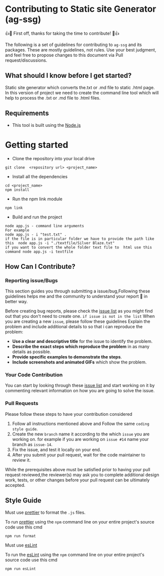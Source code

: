 # Contributing to Static site Generator (ag-ssg)

👍🎉 First off, thanks for taking the time to contribute! 🎉👍

The following is a set of guidelines for contributing to `ag-ssg` and its packages.
These are mostly guidelines, not rules. Use your best judgment, and feel free to propose changes to this document via Pull request/discussions.

## What should I know before I get started?

Static site generator which converts the.txt or .md file to static .html page. In this version of project we need to create the command line tool which will help to process the .txt or .md file to .html files.

## Requirements

- This tool is built using the [Node.js](https://nodejs.org/en/)

# Getting started

- Clone the repository into your local drive

```
git clone  <repository url> <project_name>
```

- Install all the dependencies

```
cd <project_name>
npm install
```

- Run the npm link module

```
npm link
```

- Build and run the project

```
node app.js - command line arguments
For example
node app.js - i "test.txt" .
if the file is in particular folder we have to provide the path like this  node app.js -i "./textfile/Silver Blaze.txt"
if you want to convert the whole folder text file to  html use this command node app.js -i textfile
```

## How Can I Contribute?

### Reporting issue/Bugs

This section guides you through submitting a issue/bug,Following these guidelines helps me and the community to understand your report 📝 in better way.

Before creating bug reports, please check the [issue list](https://github.com/anshul137/ag-ssg/issues) as you might find out that you don't need to create one.
`if issue is not in the list`
When you are creating a new `issue`, please follow these guidelines
Explain the problem and include additional details to so that i can reproduce the problem:

- **Use a clear and descriptive title** for the issue to identify the problem.
- **Describe the exact steps which reproduce the problem** in as many details as possible.
- **Provide specific examples to demonstrate the steps**.
- **Include screenshots and animated GIFs** which show the problem.

### Your Code Contribution

You can start by looking through these [issue list](https://github.com/anshul137/ag-ssg/issues) and start working on it by commenting relevant information on how you are going to solve the issue.

### Pull Requests

Please follow these steps to have your contribution considered

1. Follow all instructions mentioned above and Follow the same `coding style guide`.
2. Create the new `branch` name it according to the which `issue` you are working on. for example if you are working on `issue #14` name your branch as `issue-14`.
3. Fix the issue, and test it locally on your end.
4. After you submit your pull request, wait for the code maintainer to review it.

While the prerequisites above must be satisfied prior to having your pull request reviewed,the reviewer(s) may ask you to complete additional design work, tests, or other changes before your pull request can be ultimately accepted.

## Style Guide

Must use [prettier](https://prettier.io/) to format the `.js` files.

To run  [prettier](https://prettier.io/) using the `npm`  command line on your entire project's source code use this cmd
```
npm run format
```

Must use [esLint](https://eslint.org/)

To run the [esLint](https://eslint.org/) using the `npm` command line on your entire project's source code use this cmd

```
npm run esLint
```